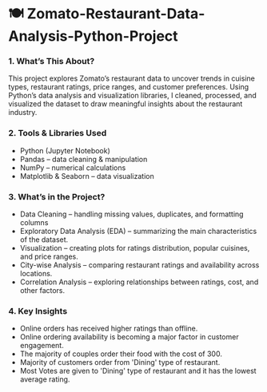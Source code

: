 # 🍽️ Zomato-Restaurant-Data-Analysis-Python-Project   


<h3>1.  What’s This About?</h3>   
<p>This project explores Zomato’s restaurant data to uncover trends in cuisine types, restaurant ratings, price ranges, and customer preferences.
Using Python’s data analysis and visualization libraries, I cleaned, processed, and visualized the dataset to draw meaningful insights about the restaurant industry.</p>


<h3>2.  Tools & Libraries Used   </h3>
<ul>
  <li>Python (Jupyter Notebook)</li>
  <li>Pandas – data cleaning & manipulation</li>
  <li>NumPy – numerical calculations</li>
  <li>Matplotlib & Seaborn – data visualization</li>
</ul>


<h3>3.  What’s in the Project?   </h3>
<ul>
  <li>Data Cleaning – handling missing values, duplicates, and formatting columns</li>
  <li>Exploratory Data Analysis (EDA) – summarizing the main characteristics of the dataset.</li>
  <li>Visualization – creating plots for ratings distribution, popular cuisines, and price ranges.</li>
  <li>City-wise Analysis – comparing restaurant ratings and availability across locations.</li>
  <li>Correlation Analysis – exploring relationships between ratings, cost, and other factors.</li>
</ul>


<h3>4.  Key Insights    </h3>
<ul>
  <li>Online orders has received higher ratings than offline.</li>
  <li>Online ordering availability is becoming a major factor in customer engagement.</li>
  <li>The majority of couples order their food with the cost of 300.</li>
  <li>Majority of customers order from 'Dining' type of restaurant.</li>
  <li>Most Votes are given to 'Dining' type of restaurant and it has the lowest average rating.</li>
</ul>
